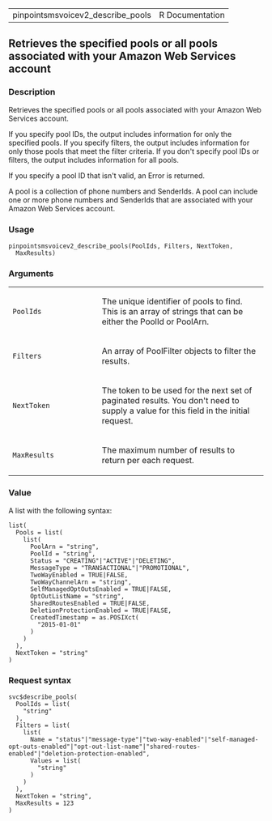 <table style="width: 100%;">
<tbody>
<tr class="odd">
<td>pinpointsmsvoicev2_describe_pools</td>
<td style="text-align: right;">R Documentation</td>
</tr>
</tbody>
</table>

## Retrieves the specified pools or all pools associated with your Amazon Web Services account

### Description

Retrieves the specified pools or all pools associated with your Amazon
Web Services account.

If you specify pool IDs, the output includes information for only the
specified pools. If you specify filters, the output includes information
for only those pools that meet the filter criteria. If you don't specify
pool IDs or filters, the output includes information for all pools.

If you specify a pool ID that isn't valid, an Error is returned.

A pool is a collection of phone numbers and SenderIds. A pool can
include one or more phone numbers and SenderIds that are associated with
your Amazon Web Services account.

### Usage

    pinpointsmsvoicev2_describe_pools(PoolIds, Filters, NextToken,
      MaxResults)

### Arguments

<table>
<colgroup>
<col style="width: 35%" />
<col style="width: 65%" />
</colgroup>
<tbody>
<tr class="odd">
<td><code
id="pinpointsmsvoicev2_describe_pools_:_PoolIds">PoolIds</code></td>
<td><p>The unique identifier of pools to find. This is an array of
strings that can be either the PoolId or PoolArn.</p></td>
</tr>
<tr class="even">
<td><code
id="pinpointsmsvoicev2_describe_pools_:_Filters">Filters</code></td>
<td><p>An array of PoolFilter objects to filter the results.</p></td>
</tr>
<tr class="odd">
<td><code
id="pinpointsmsvoicev2_describe_pools_:_NextToken">NextToken</code></td>
<td><p>The token to be used for the next set of paginated results. You
don't need to supply a value for this field in the initial
request.</p></td>
</tr>
<tr class="even">
<td><code
id="pinpointsmsvoicev2_describe_pools_:_MaxResults">MaxResults</code></td>
<td><p>The maximum number of results to return per each
request.</p></td>
</tr>
</tbody>
</table>

### Value

A list with the following syntax:

    list(
      Pools = list(
        list(
          PoolArn = "string",
          PoolId = "string",
          Status = "CREATING"|"ACTIVE"|"DELETING",
          MessageType = "TRANSACTIONAL"|"PROMOTIONAL",
          TwoWayEnabled = TRUE|FALSE,
          TwoWayChannelArn = "string",
          SelfManagedOptOutsEnabled = TRUE|FALSE,
          OptOutListName = "string",
          SharedRoutesEnabled = TRUE|FALSE,
          DeletionProtectionEnabled = TRUE|FALSE,
          CreatedTimestamp = as.POSIXct(
            "2015-01-01"
          )
        )
      ),
      NextToken = "string"
    )

### Request syntax

    svc$describe_pools(
      PoolIds = list(
        "string"
      ),
      Filters = list(
        list(
          Name = "status"|"message-type"|"two-way-enabled"|"self-managed-opt-outs-enabled"|"opt-out-list-name"|"shared-routes-enabled"|"deletion-protection-enabled",
          Values = list(
            "string"
          )
        )
      ),
      NextToken = "string",
      MaxResults = 123
    )
